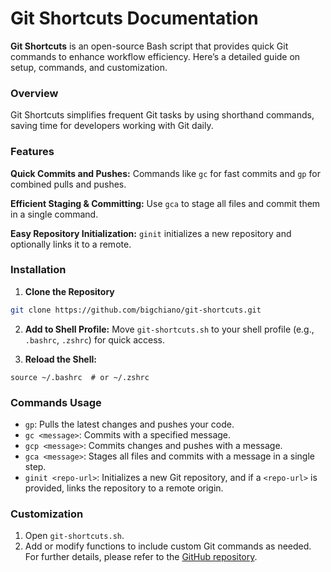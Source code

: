 # Git Shortcuts Documentation     
    
     
**Git Shortcuts** is an open-source Bash script that provides quick Git commands to enhance workflow efficiency. Here’s a detailed guide on setup, commands, and customization.    
     

### Overview
Git Shortcuts simplifies frequent Git tasks by using shorthand commands, saving time for developers working with Git daily.

### Features
**Quick Commits and Pushes:** Commands like `gc` for fast commits and `gp` for combined pulls and pushes.    

**Efficient Staging & Committing:** Use `gca` to stage all files and commit them in a single command.    
     
**Easy Repository Initialization:** `ginit` initializes a new repository and optionally links it to a remote.    

     
### Installation
1. **Clone the Repository**

```bash
git clone https://github.com/bigchiano/git-shortcuts.git
```    

2. **Add to Shell Profile:** Move `git-shortcuts.sh` to your shell profile (e.g., `.bashrc`, `.zshrc`) for quick access.

3. **Reload the Shell:**

```
source ~/.bashrc  # or ~/.zshrc
```    

### Commands Usage    

- `gp`: Pulls the latest changes and pushes your code.
- `gc <message>`: Commits with a specified message.
- `gcp <message>`: Commits changes and pushes with a message.
- `gca <message>`: Stages all files and commits with a message in a single step.
- `ginit <repo-url>`: Initializes a new Git repository, and if a `<repo-url>` is provided, links the repository to a remote origin.    

### Customization
1. Open `git-shortcuts.sh`.    
2. Add or modify functions to include custom Git commands as needed.
For further details, please refer to the [GitHub repository](https://github.com/bigchiano/git-shortcuts).

